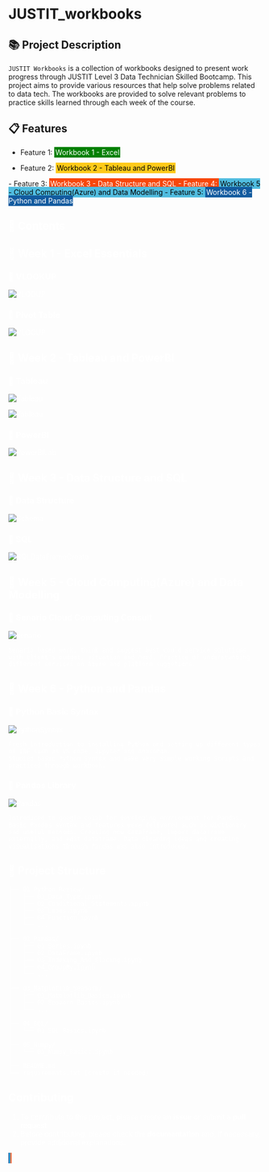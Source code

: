 # JUSTIT_workbooks

## 📚 Project Description
`JUSTIT Workbooks` is a collection of workbooks designed to present work progress through JUSTIT Level 3 Data Technician Skilled Bootcamp. This project aims to provide various resources that help solve problems related to data tech. The workbooks are provided to solve relevant problems to practice skills learned through each week of the course.

## 📋 Features
- Feature 1: <span style="background-color:	#008000; padding: 2px; color: white">
Workbook 1 - Excel
</span>

- Feature 2: <span style="background-color:	#FFCA1A; padding: 2px; color: black">
Workbook 2 - Tableau and PowerBI
</span>
- Feature 3: <span style="background-color:	#F7470B; padding: 2px; color: white">
Workbook 3 - Data Structure and SQL
- Feature 4: <span style="background-color:	#50bcdf; padding: 2px; color: black">
Workbook 5 - Cloud Computing(Azure) and Data Modelling
- Feature 5: <span style="background-color:	#125B9F; padding: 2px; color: white
">
Workbook 6 - Python and Pandas
      

## 💾 Contents
## 📖 Week 1 - Excel Essentials
### 🔎 VLOOKUP

![VLOOUP](/Workbooks/Week%201/VLOOKUP.png)

### 🔎 Pivot Table

![VLOOUP](/Workbooks/Week%201/Pivot%20Table.png)

## 📖 Week 2 - Tableau and PowerBI
### 🔎 Tableau

![Tableau](/Workbooks/Week%202/Tableau.png)

![Tableau](/Workbooks/Week%202/Tableau2.png)

### 🔎 PowerBI

![PowerBILab](/Workbooks/Week%202/powerBI.png)

## 📖 Week 3 - Data Structure and SQL

### 🔎 Data Structure

![Schema](/Workbooks/Week%203/datastructure.png)

### 🔎 SQL

![SQLDataFrameCreate](/Workbooks/Week%203/SQL.png)

## 📖 Week 5 - Cloud Computing(Azure) and Data Modelling

### 🔎 Senario Cloud Computing Consult

![senario](/Workbooks/Week%205/senario.png)

```
Senario based work, think and suggest best could service solutions with client's budget, situation and need. Practice of understanding different services on Azure and platform suggetions.
```

## 📖 Week 6 - Python and Pandas

### 🔎 Python Basic Syntax

![PythonSyntax](/Workbooks/Week%206/python.png)

```
Fresh introduction to installing Python and setting up different types of IDE such as VS code, Jupyter and Anaconda.
Studied basic Python syntax and make very simple working scripts and practiced through workbook.
```

### 🔎 Pandas Library

![Pandas](/Workbooks/Week%206/pandas.png)

```
Introduced to google colab for developing envrionment for Pandas.
Basic Pandas syntax and features were delivered such as dictionary
and useful methods. Creating new dataframe, import dataframe
externally, and edit dataframe. Data cleaning ideas and creating
visualisations through Pandas was also introduced.
```

## 🚧 Project Structure
```JUSTIT_workbooks/
├── 01_Python_Review/
│   ├── 01_Data_Type.ipynb
│   ├── 02_Conditional_Statements.ipynb
│   ├── 03_Loops.ipynb
│   ├── 04_Function.ipynb
│   └── ...
│
├── 02_Pandas/
│   ├── 01_Series.ipynb
│   ├── 02_DataFrame.ipynb
│   ├── 03_Indexing_And_Slicing.ipynb
│   ├── 04_GroupBy.ipynb
│   └── ... 
│
├── 03_Matplotlib_Seaborn/
│   ├── 01_Matplotlib_Basics.ipynb
│   ├── 02_Seaborn_Basics.ipynb
│   └── ... 
│
├── 04_SQL/
│   └── 01_SQL_Basics.ipynb
│
├── 05_Numpy/
│   └── 01_Numpy_Basics.ipynb
│
├── README.md
└── requirements.txt (create if needed)
```

## Contributing
1. To contribute to this project, please create an **issue** or submit a **pull request**.
2. Before contributing, please check the **documentation** and, if necessary, provide additional explanations.



